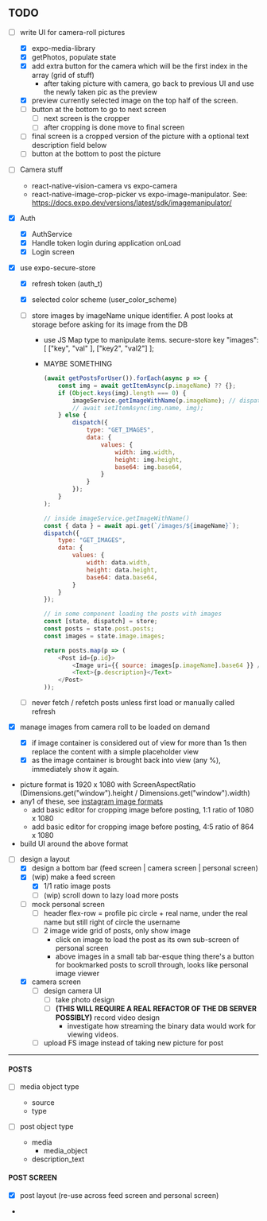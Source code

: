 ## TODO

-   [ ] write UI for camera-roll pictures

    -   [x] expo-media-library
    -   [x] getPhotos, populate state
    -   [x] add extra button for the camera which will be the first index in the array (grid of stuff)
        -   after taking picture with camera, go back to previous UI and use the newly taken pic as the preview
    -   [x] preview currently selected image on the top half of the screen.
    -   [ ] button at the bottom to go to next screen
        -   [ ] next screen is the cropper
        -   [ ] after cropping is done move to final screen
    -   [ ] final screen is a cropped version of the picture with a optional text description field below
    -   [ ] button at the bottom to post the picture

-   [ ] Camera stuff

    -   react-native-vision-camera vs expo-camera
    -   react-native-image-crop-picker vs expo-image-manipulator. See: https://docs.expo.dev/versions/latest/sdk/imagemanipulator/

-   [x] Auth

    -   [x] AuthService
    -   [x] Handle token login during application onLoad
    -   [x] Login screen

-   [x] use expo-secure-store

    -   [x] refresh token (auth_t)
    -   [x] selected color scheme (user_color_scheme)
    -   [ ] store images by imageName unique identifier. A post looks at storage before asking for its image from the DB

        -   use JS Map type to manipulate items. secure-store key "images": [ ["key", "val" ], ["key2", "val2"] ];
        -   MAYBE SOMETHING

            ```javascript
            (await getPostsForUser()).forEach(async p => {
                const img = await getItemAsync(p.imageName) ?? {};
                if (Object.keys(img).length === 0) {
                    imageService.getImageWithName(p.imageName); // dispatch inside
                    // await setItemAsync(img.name, img);
                } else {
                    dispatch({
                        type: "GET_IMAGES",
                        data: {
                            values: {
                                width: img.width,
                                height: img.height,
                                base64: img.base64,
                            }
                        }
                    });
                }
            );

            // inside imageService.getImageWithName()
            const { data } = await api.get(`/images/${imageName}`);
            dispatch({
                type: "GET_IMAGES",
                data: {
                    values: {
                        width: data.width,
                        height: data.height,
                        base64: data.base64,
                    }
                }
            });

            // in some component loading the posts with images
            const [state, dispatch] = store;
            const posts = state.post.posts;
            const images = state.image.images;

            return posts.map(p => (
                <Post id={p.id}>
                    <Image uri={{ source: images[p.imageName].base64 }} />
                    <Text>{p.description}</Text>
                </Post>
            ));
            ```

    -   [ ] never fetch / refetch posts unless first load or manually called refresh

-   [x] manage images from camera roll to be loaded on demand

    -   [x] if image container is considered out of view for more than 1s then replace the content with a simple placeholder view
    -   [x] as the image container is brought back into view (any %), immediately show it again.

-   picture format is 1920 x 1080 with ScreenAspectRatio (Dimensions.get("window").height / Dimensions.get("window").width)
-   any1 of these, see [instagram image formats](https://influencermarketinghub.com/instagram-image-sizes/)
    -   add basic editor for cropping image before posting, 1:1 ratio of 1080 x 1080
    -   add basic editor for cropping image before posting, 4:5 ratio of 864 x 1080
-   build UI around the above format

-   [ ] design a layout
    -   [x] design a bottom bar (feed screen | camera screen | personal screen)
    -   [x] (wip) make a feed screen
        -   [x] 1/1 ratio image posts
        -   [ ] (wip) scroll down to lazy load more posts
    -   [ ] mock personal screen
        -   [ ] header flex-row = profile pic circle + real name, under the real name but still right of circle the username
        -   [ ] 2 image wide grid of posts, only show image
            -   click on image to load the post as its own sub-screen of personal screen
            -   above images in a small tab bar-esque thing there's a button for bookmarked posts to scroll through, looks like personal image viewer
    -   [x] camera screen
        -   [ ] design camera UI
            -   [ ] take photo design
            -   [ ] **(THIS WILL REQUIRE A REAL REFACTOR OF THE DB SERVER POSSIBLY)** record video design
                -   investigate how streaming the binary data would work for viewing videos.
        -   [ ] upload FS image instead of taking new picture for post

---

#### POSTS

-   [ ] media object type

    -   source
    -   type

-   [ ] post object type
    -   media
        -   media_object
    -   description_text

#### POST SCREEN

-   [x] post layout (re-use across feed screen and personal screen)
-
